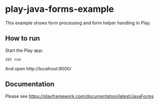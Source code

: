 # play-java-forms-example

This example shows form processing and form helper handling in Play.

## How to run

Start the Play app:

```
sbt run
```

And open http://localhost:9000/

## Documentation

Please see https://playframework.com/documentation/latest/JavaForms
